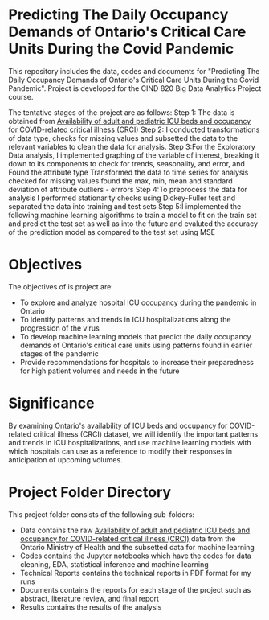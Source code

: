 # Predicting The Daily Occupancy Demands of Ontario's Critical Care Units During the Covid Pandemic
This repository includes the data, codes and documents for "Predicting The Daily Occupancy Demands of Ontario's Critical Care Units During the Covid Pandemic". 
Project is developed for the CIND 820 Big Data Analytics Project course.

The tentative stages of the project are as follows:
Step 1: The data is obtained from [Availability of adult and pediatric ICU beds and occupancy for COVID-related critical illness (CRCI)](https://data.ontario.ca/dataset/availability-of-adult-icu-beds-and-occupancy-for-covid-related-critical-illness-crci)
Step 2: I conducted transformations of data type, checks for missing values and subsetted the data to the relevant variables to clean the data for analysis.
Step 3:For the Exploratory Data analysis, I implemented graphing of the variable of interest, breaking it down to its components to check for trends, seasonality, and error, and 
  Found the attribute type
  Transformed the data to time series for analysis
  checked for missing values
  found the  max, min, mean and standard deviation of attribute
  outliers - errrors
Step 4:To preprocess the data for analysis I performed stationarity checks using Dickey-Fuller test and separated the data into training and test sets
Step 5:I implemented the following machine learning algorithms to train a model to fit on the train set and predict the test set as well as into the future and evaluted the accuracy of the prediction model as compared to the test set using MSE

# Objectives
The objectives of is project are:

- To explore and analyze hospital ICU occupancy during the pandemic in Ontario
- To identify patterns and trends in ICU hospitalizations along the progression of the virus
- To develop machine learning models that predict the daily occupancy demands of Ontario's critical care units using patterns found in earlier stages of the pandemic
- Provide recommendations for hospitals to increase their preparedness for high patient volumes and needs in the future

# Significance
By examining Ontario's availability of ICU beds and occupancy for COVID-related critical illness (CRCI) dataset, we will identify the important patterns and trends in ICU hospitalizations, and use machine learning models with which hospitals can use as a reference to modify their responses in anticipation of upcoming volumes. 

# Project Folder Directory
This project folder consists of the following sub-folders:

- Data contains the raw [Availability of adult and pediatric ICU beds and occupancy for COVID-related critical illness (CRCI)](https://data.ontario.ca/dataset/availability-of-adult-icu-beds-and-occupancy-for-covid-related-critical-illness-crci) data from the Ontario Ministry of Health and the subsetted data for machine learning
- Codes contains the Jupyter notebooks which have the codes for data cleaning, EDA, statistical inference and machine learning
- Technical Reports contains the technical reports in PDF format for my runs
- Documents contains the reports for each stage of the project such as abstract, literature review, and final report
- Results contains the results of the analysis
